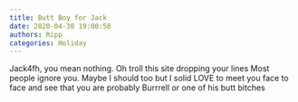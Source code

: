 ```yaml
---
title: Butt Boy for Jack
date: 2020-04-30 19:00:58
authors: Ripp
categories: Holiday
---
```


 Jack4fh, you mean nothing. Oh troll this site dropping your lines
Most people ignore you.  Maybe I should too but I solid LOVE to meet you face to face and see that you are probably Burrrell or one of his butt bitches